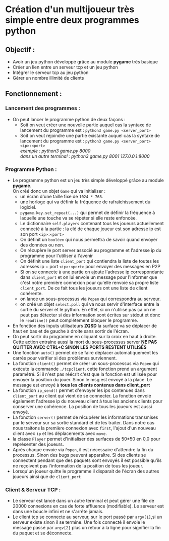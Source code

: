 # Création d'un multijoueur très simple entre deux programmes python

## Objectif :

- Avoir un jeu python développé grâce au module **pygame** très basique
- Créer un lien entre un serveur tcp et un jeu python
- Intégrer le serveur tcp au jeu python
- Gérer un nombre illimité de clients

## Fonctionnement :

### Lancement des programmes :

- On peut lancer le programme python de deux façons :
  - Soit on veut créer une nouvelle partie auquel cas la syntaxe de lancement du programme est : `python3 game.py <server_port>`
  - Soit on veut rejoindre une partie existante auquel cas la syntaxe de lancement du programme est : `python3 game.py <server_port> <ip>:<port>`
    <br>_exemple : python3 game.py 8000 <br> dans un autre terminal : python3 game.py 8001 127.0.0.1:8000_

### Programme Python :

- Le programme python est un jeu très simple développé grâce au module **pygame**.
  <br>On créé donc un objet `Game` qui va initialiser :
  - un écran d'une taille fixe de `1024 * 768`.
  - une horloge qui va définir la fréquence de rafraîchissement du logiciel.
  - `pygame.key.set_repeat(...)` qui permet de définir la fréquence à laquelle une touche va se répéter si elle reste enfoncée.
  - Le dictionnaire `self.players` contenant tous les joueurs actuellement connecté à la partie : la clé de chaque joueur est son adresse ip est son port `<ip>:<port>`
  - On définit un `booléen` qui nous permettra de savoir quand envoyer des données ou non.
  - On récupère le port server associé au programme et l'adresse ip du programme pour l'utiliser à l'avenir
  - On définit une liste `client_port` qui contiendra la liste de toutes les adresses ip + port `<ip>:<port>` pour envoyer des messages en P2P
  - Si on se connecte à une partie on ajoute l'adresse ip correspondante dans `client_port` et on lui envoie un message pour l'informer que c'est notre première connexion pour qu'elle renvoie sa propre liste `client_port`. De ce fait tous les joueurs ont une liste de client cohérente.
  - on lance un sous-processus via `Popen` qui correspondra au serveur.
  - on créé un objet `select.poll` qui va nous servir d'interface entre la sortie du server et le python. En effet, si on n'utilise pas ça on ne peut pas détecter si des information sont écrites sur stdout et donc le `readline()` peut complétement bloquer le programme.
- En fonction des inputs utilisateurs **ZQSD** la surface va se déplacer de haut en bas et de gauche à droite sans sortir de l'écran.
- On peut sortir du programme en cliquant sur la croix en haut à droite. Cette action entraine aussi la mort du sous-processus server **NE PAS QUITTER AVEC CTRL+C SINON LES PORTS RESTENT UTILISÉS**
- Une fonction `auto()` permet de se faire déplacer automatiquement les carrés pour vérifier si des problèmes surviennent.
- La fonction `client()` permet de créer un sous-processus via `Popen` qui exécute la commande `./tcpclient`. cette fonction prend un argument paramétré. Si il n'est pas réécrit c'est que la fonction est utilisée pour envoyer la position du jouer. Sinon le msg est envoyé à la place. Le message est envoyé à **tous les clients contenus dans client_port**
- La fonction `ip_send()` permet d'envoyer les ips contenues dans `client_port` au client qui vient de se connecter. La fonction envoie également l'adresse ip du nouveau client à tous les anciens clients pour conserver une cohérence. La position de tous les joueurs est aussi envoyé.
- La fonction `server()` permet de récupérer les informations transmises par le serveur sur sa sortie standard et de les traiter. Dans notre cas nous traitons la première connexion avec `first`, l'ajout d'un nouveau client avec `ip` et les déplacements avec `move`.
- la classe `Player` permet d'initialiser des surfaces de 50\*50 en 0,0 pour représenter des joueurs.
- Après chaque envoie via `Popen`, il est nécessaire d'attendre la fin du processus. Sinon des bugs peuvent apparaître. Si des clients se connectent pendant que des paquets sont envoyés il est possible qu'ils ne reçoivent pas l'information de la position de tous les joueur.
- Lorsqu'un joueur quitte le programme il disparait de l'écran des autres joueurs ainsi que de `client_port`

### Client & Serveur TCP :

- Le serveur est lancé dans un autre terminal et peut gérer une file de 20000 connexions en cas de forte affluence (modifiable). Le serveur est dans une boucle infini et ne s'arrête jamais.
- Le client tcp se connecte au serveur, sur le port passé par `argv[1]`,si un serveur existe sinon il se termine. Une fois connecté il envoie le message passé par `argv[2]` plus un retour à la ligne pour signifier la fin du paquet et se déconnecte.
